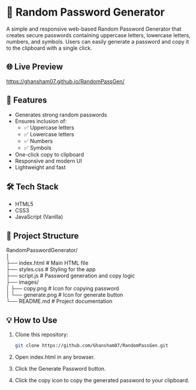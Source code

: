 # 🔐 Random Password Generator

A simple and responsive web-based Random Password Generator that creates secure passwords containing uppercase letters, lowercase letters, numbers, and symbols. Users can easily generate a password and copy it to the clipboard with a single click.

## 🌐 Live Preview

https://ghansham07.github.io/RandomPassGen/

## 🚀 Features

- Generates strong random passwords
- Ensures inclusion of:
  - ✅ Uppercase letters
  - ✅ Lowercase letters
  - ✅ Numbers
  - ✅ Symbols
- One-click copy to clipboard
- Responsive and modern UI
- Lightweight and fast

## 🛠️ Tech Stack

- HTML5
- CSS3
- JavaScript (Vanilla)

## 📁 Project Structure

RandomPasswordGenerator/<br>
│<br>
├── index.html # Main HTML file<br>
├── styles.css # Styling for the app<br>
├── script.js # Password generation and copy logic<br>
├── images/<br>
│ ├── copy.png # Icon for copying password<br>
│ └── generate.png # Icon for generate button<br>
└── README.md # Project documentation<br>


## 💡 How to Use

1. Clone this repository:
   ```bash
   git clone https://github.com/Ghansham07/RandomPassGen.git
2. Open index.html in any browser.

3. Click the Generate Password button.

4. Click the copy icon to copy the generated password to your clipboard.
